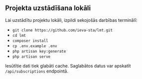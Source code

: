 ## Projekta uzstādīšana lokāli

Lai uzstādītu projektu lokāli, izpildi sekojošās darbības terminālī:

- `git clone https://github.com/ieva-sta/lmt.git`
- `cd lmt`
- `composer install`
- `cp .env.example .env`
- `php artisan key:generate`
- `php artisan serve`

Iesūtītie dati tiek glabāti cache. 
Saglabātos datus var apskatīt `/api/subscriptions` endpointā.
